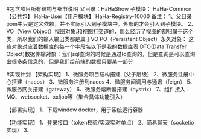 #包含项目所有结构与细节说明
父目录：HaHaShow
子模块：
HaHa-Common【公共包】
HaHa-User【用户模块】
HaHa-Registry-10000
备注：
1、父目录pom中<dependencyManagement>只是定义依赖，并不实际引入到子模块中。外部的<dependencies>才会引入到子模块。
2、VO（View Object）视图对象:和视图打交道的，那么经历了视图的都归属于这个类，所以我们的输入输出类都是属于VO
PO（Persistent Object）永久对象： 这些对象对应着数据库的每一个字段名以下是我的数据库表
DTO(Data Transfer Object)数据传输对象：我们sql查询的时候是通过Id查询的，但是查询是可以查询出很多条信息的，但是我们给前端的数据只要某一部分


#实现计划
【架构实现】
1、微服务项目结构搭建（父子层级）
2、微服务注册中心搭建（nacos）
3、微服务注册到nacos
4、微服务间调用与通讯（feign）
5、微服务网关搭建（gateway）
6、微服务熔断器搭建（hystrix）
7、组件接入：MQ、websocket、xxljob等（集合具体功能引入）

【部署实现】
1、下载window docker，用于系统运行容器

【功能实现】
1、登录接口（token校验/实现实时单点）
2、简易聊天（socketio实现）
3、
